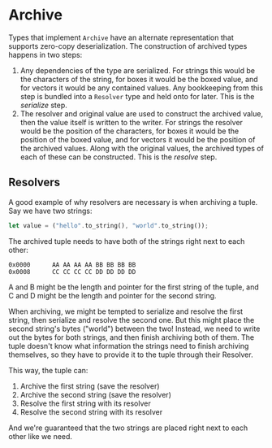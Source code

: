 # Archive

Types that implement `Archive` have an alternate representation that supports zero-copy
deserialization. The construction of archived types happens in two steps:

1. Any dependencies of the type are serialized. For strings this would be the characters of the
string, for boxes it would be the boxed value, and for vectors it would be any contained values. Any
bookkeeping from this step is bundled into a `Resolver` type and held onto for later. This is the
*serialize* step.
2. The resolver and original value are used to construct the archived value, then the value itself
is written to the writer. For strings the resolver would be the position of the characters, for boxes
it would be the position of the boxed value, and for vectors it would be the position of the
archived values. Along with the original values, the archived types of each of these can be
constructed. This is the *resolve* step.

## Resolvers

A good example of why resolvers are necessary is when archiving a tuple. Say we have two strings:

```rust
let value = ("hello".to_string(), "world".to_string());
```

The archived tuple needs to have both of the strings right next to each other:

```
0x0000      AA AA AA AA BB BB BB BB
0x0008      CC CC CC CC DD DD DD DD
```

A and B might be the length and pointer for the first string of the tuple, and C and D might be the
length and pointer for the second string.

When archiving, we might be tempted to serialize and resolve the first string, then serialize and
resolve the second one. But this might place the second string's bytes ("world") between the two!
Instead, we need to write out the bytes for both strings, and then finish archiving both of them.
The tuple doesn't know what information the strings need to finish archiving themselves, so they
have to provide it to the tuple through their Resolver.

This way, the tuple can:

1. Archive the first string (save the resolver)
2. Archive the second string (save the resolver)
3. Resolve the first string with its resolver
4. Resolve the second string with its resolver

And we're guaranteed that the two strings are placed right next to each other like we need.
